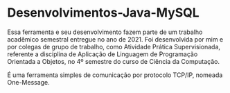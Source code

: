# Desenvolvimentos-Java-MySQL
Essa ferramenta e seu desenvolvimento fazem parte de um trabalho acadêmico semestral entregue no ano de 2021.
Foi desenvolvida por mim e por colegas de grupo de trabalho, como Atividade Prática Supervisionada, referente a disciplina de 
Aplicação de Linguagem de Programação Orientada a Objetos, no 4º semestre do curso de Ciência da Computação.

É uma ferramenta simples de comunicação por protocolo TCP/IP, nomeada One-Message.
